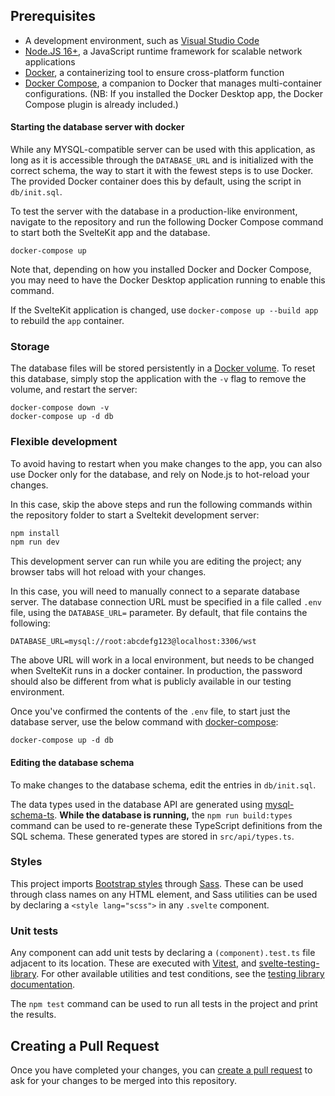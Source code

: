 ## Prerequisites

- A development environment, such as [Visual Studio Code](https://code.visualstudio.com)
- [Node.JS 16+](https://nodejs.org/), a JavaScript runtime framework for scalable network applications
- [Docker](https://www.docker.com/get-started/), a containerizing tool to ensure cross-platform function
- [Docker Compose](https://docs.docker.com/compose/install/), a companion to Docker that manages multi-container configurations. (NB: If you installed the Docker Desktop app, the Docker Compose plugin is already included.)


#### Starting the database server with docker

While any MYSQL-compatible server can be used with this application, as long as it is accessible through the `DATABASE_URL` and is initialized with the correct schema, the way to start it with the fewest steps is to use Docker. The provided Docker container does this by default, using the script in `db/init.sql`.

To test the server with the database in a production-like environment, navigate to the repository and run the following Docker Compose command to start both the SvelteKit app and the database.

```shell
docker-compose up
```

Note that, depending on how you installed Docker and Docker Compose, you may need to have the Docker Desktop application running to enable this command.

If the SvelteKit application is changed, use `docker-compose up --build app` to rebuild the `app` container.

### Storage

The database files will be stored persistently in a [Docker volume](https://docs.docker.com/storage/volumes/). To reset this database, simply stop the application with the `-v` flag to remove the volume, and restart the server:

```shell
docker-compose down -v
docker-compose up -d db
```


### Flexible development

To avoid having to restart when you make changes to the app, you can also use Docker only for the database, and rely on Node.js to hot-reload your changes.

In this case, skip the above steps and run the following commands within the repository folder to start a Sveltekit development server:

```bash
npm install
npm run dev
```

This development server can run while you are editing the project; any browser tabs will hot reload with your changes.

In this case, you will need to manually connect to a separate database server. The database connection URL must be specified in a file called `.env` file, using the `DATABASE_URL=` parameter. By default, that file contains the following:

```shell
DATABASE_URL=mysql://root:abcdefg123@localhost:3306/wst
```

The above URL will work in a local environment, but needs to be changed when SvelteKit runs in a docker container. In production, the password should also be different from what is publicly available in our testing environment.

Once you've confirmed the contents of the `.env` file, to start just the database server, use the below command with [docker-compose](https://docs.docker.com/compose/):

```shell
docker-compose up -d db
```


#### Editing the database schema

To make changes to the database schema, edit the entries in `db/init.sql`.

The data types used in the database API are generated using [mysql-schema-ts](https://www.npmjs.com/package/mysql-schema-ts). **While the database is running,** the `npm run build:types` command can be used to re-generate these TypeScript definitions from the SQL schema. These generated types are stored in `src/api/types.ts`.

### Styles

This project imports [Bootstrap styles](https://getbootstrap.com/docs/5.2/getting-started/introduction/) through [Sass](https://sass-lang.com). These can be used through class names on any HTML element, and Sass utilities can be used by declaring a `<style lang="scss">` in any `.svelte` component.

### Unit tests

Any component can add unit tests by declaring a `(component).test.ts` file adjacent to its location. These are executed with [Vitest](https://vitest.dev/api/), and [svelte-testing-library](https://testing-library.com/docs/svelte-testing-library/api). For other available utilities and test conditions, see the [testing library documentation](https://testing-library.com/docs/).

The `npm test` command can be used to run all tests in the project and print the results.


## Creating a Pull Request

Once you have completed your changes, you can [create a pull request](https://docs.github.com/en/pull-requests/collaborating-with-pull-requests/proposing-changes-to-your-work-with-pull-requests/creating-a-pull-request-from-a-fork) to ask for your changes to be merged into this repository.
